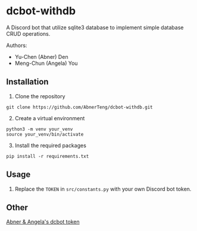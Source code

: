# dcbot-withdb

A Discord bot that utilize sqlite3 database to implement simple database CRUD operations.

Authors:

- Yu-Chen (Abner) Den
- Meng-Chun (Angela) You

## Installation

1. Clone the repository

```plaintext
git clone https://github.com/AbnerTeng/dcbot-withdb.git
```

2. Create a virtual environment

```plaintext
python3 -m venv your_venv
source your_venv/bin/activate
```

3. Install the required packages

```plaintext
pip install -r requirements.txt
```

## Usage

1. Replace the `TOKEN` in `src/constants.py` with your own Discord bot token.

## Other

[Abner & Angela's dcbot token](https://docs.google.com/document/d/17DmzwXDUiyT5pAtvVEgb9hV7gfgjlujSopAtt0c8Ymo/edit?usp=drive_link)
